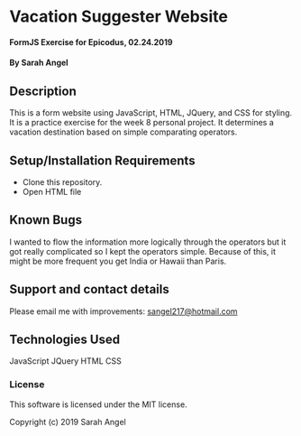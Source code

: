 # Vacation Suggester Website

#### FormJS Exercise for Epicodus, 02.24.2019

#### By Sarah Angel

## Description

This is a form website using JavaScript, HTML, JQuery, and CSS for styling. It is a practice exercise for the week 8 personal project. It determines a vacation destination based on simple comparating operators.

## Setup/Installation Requirements

* Clone this repository.
* Open HTML file


## Known Bugs

I wanted to flow the information more logically through the operators but it got really complicated so I kept the operators simple. Because of this, it might be more frequent you get India or Hawaii than Paris.

## Support and contact details

Please email me with improvements: sangel217@hotmail.com

## Technologies Used

JavaScript
JQuery
HTML
CSS

### License

This software is licensed under the MIT license.

Copyright (c) 2019 Sarah Angel
